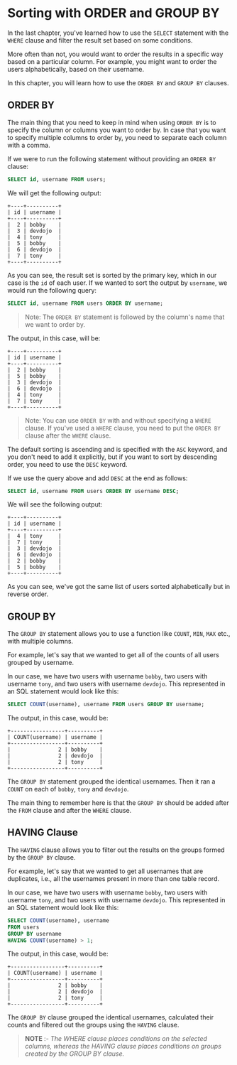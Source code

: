 # Sorting with ORDER and GROUP BY

In the last chapter, you've learned how to use the `SELECT` statement with the `WHERE` clause and filter the result set based on some conditions.

More often than not, you would want to order the results in a specific way based on a particular column. For example, you might want to order the users alphabetically, based on their username.

In this chapter, you will learn how to use the `ORDER BY` and `GROUP BY` clauses.

## ORDER BY

The main thing that you need to keep in mind when using `ORDER BY` is to specify the column or columns you want to order by. In case that you want to specify multiple columns to order by, you need to separate each column with a comma.

If we were to run the following statement without providing an `ORDER BY` clause:

```sql
SELECT id, username FROM users;
```

We will get the following output:

```
+----+----------+
| id | username |
+----+----------+
|  2 | bobby    |
|  3 | devdojo  |
|  4 | tony     |
|  5 | bobby    |
|  6 | devdojo  |
|  7 | tony     |
+----+----------+
```

As you can see, the result set is sorted by the primary key, which in our case is the `id` of each user. If we wanted to sort the output by `username`, we would run the following query:

```sql
SELECT id, username FROM users ORDER BY username;
```

> Note: The `ORDER BY` statement is followed by the column's name that we want to order by.

The output, in this case, will be:

```
+----+----------+
| id | username |
+----+----------+
|  2 | bobby    |
|  5 | bobby    |
|  3 | devdojo  |
|  6 | devdojo  |
|  4 | tony     |
|  7 | tony     |
+----+----------+
```

> Note: You can use `ORDER BY` with and without specifying a `WHERE` clause. If you've used a `WHERE` clause, you need to put the `ORDER BY` clause after the `WHERE` clause.

The default sorting is ascending and is specified with the `ASC` keyword, and you don't need to add it explicitly, but if you want to sort by descending order, you need to use the `DESC` keyword.

If we use the query above and add `DESC` at the end as follows:


```sql
SELECT id, username FROM users ORDER BY username DESC;
```

We will see the following output:

```
+----+----------+
| id | username |
+----+----------+
|  4 | tony     |
|  7 | tony     |
|  3 | devdojo  |
|  6 | devdojo  |
|  2 | bobby    |
|  5 | bobby    |
+----+----------+
```

As you can see, we've got the same list of users sorted alphabetically but in reverse order.

## GROUP BY

The `GROUP BY` statement allows you to use a function like `COUNT`, `MIN`, `MAX` etc., with multiple columns.

For example, let's say that we wanted to get all of the counts of all users grouped by username.

In our case, we have two users with username `bobby`, two users with username `tony`, and two users with username `devdojo`. This represented in an SQL statement would look like this:

```sql
SELECT COUNT(username), username FROM users GROUP BY username;
```

The output, in this case, would be:

```
+-----------------+----------+
| COUNT(username) | username |
+-----------------+----------+
|               2 | bobby    |
|               2 | devdojo  |
|               2 | tony     |
+-----------------+----------+
```

The `GROUP BY` statement grouped the identical usernames. Then it ran a `COUNT` on each of `bobby`, `tony` and `devdojo`.

The main thing to remember here is that the `GROUP BY` should be added after the `FROM` clause and after the `WHERE` clause.

## HAVING Clause

The `HAVING` clause allows you to filter out the results on the groups formed by the `GROUP BY` clause.

For example, let's say that we wanted to get all usernames that are duplicates, i.e., all the usernames present in more than one table record.

In our case, we have two users with username `bobby`, two users with username `tony`, and two users with username `devdojo`. This represented in an SQL statement would look like this:

```sql
SELECT COUNT(username), username
FROM users
GROUP BY username
HAVING COUNT(username) > 1;
```

The output, in this case, would be:

```
+-----------------+----------+
| COUNT(username) | username |
+-----------------+----------+
|               2 | bobby    |
|               2 | devdojo  |
|               2 | tony     |
+-----------------+----------+
```

The `GROUP BY` clause grouped the identical usernames, calculated their counts and filtered out the groups using the `HAVING` clause.

> **NOTE** :- _The WHERE clause places conditions on the selected columns, whereas the HAVING clause places conditions on groups created by the GROUP BY clause._
